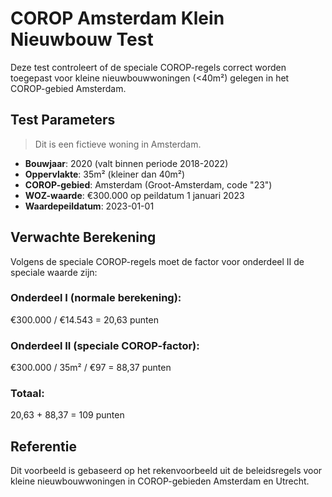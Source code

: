 # COROP Amsterdam Klein Nieuwbouw Test

Deze test controleert of de speciale COROP-regels correct worden toegepast voor kleine nieuwbouwwoningen (<40m²) gelegen in het COROP-gebied Amsterdam.

## Test Parameters

> Dit is een fictieve woning in Amsterdam.

- **Bouwjaar**: 2020 (valt binnen periode 2018-2022)
- **Oppervlakte**: 35m² (kleiner dan 40m²)
- **COROP-gebied**: Amsterdam (Groot-Amsterdam, code "23")
- **WOZ-waarde**: €300.000 op peildatum 1 januari 2023
- **Waardepeildatum**: 2023-01-01

## Verwachte Berekening

Volgens de speciale COROP-regels moet de factor voor onderdeel II de speciale waarde zijn:

### Onderdeel I (normale berekening):

€300.000 / €14.543 = 20,63 punten

### Onderdeel II (speciale COROP-factor):

€300.000 / 35m² / €97 = 88,37 punten

### Totaal:

20,63 + 88,37 = 109 punten

## Referentie

Dit voorbeeld is gebaseerd op het rekenvoorbeeld uit de beleidsregels voor kleine nieuwbouwwoningen in COROP-gebieden Amsterdam en Utrecht.
